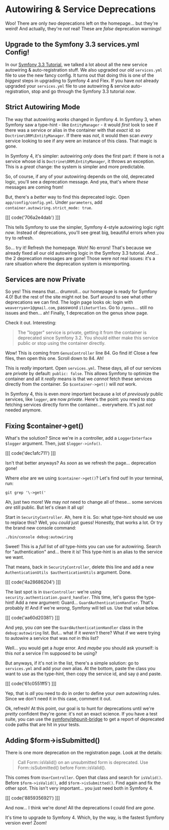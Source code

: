 # Autowiring & Service Deprecations

Woo! There are only *two* deprecations left on the homepage... but they're weird!
And actually, they're *not* real! These are *false* deprecation warnings!

## Upgrade to the Symfony 3.3 services.yml Config!

In our [Symfony 3.3 Tutorial](https://knpuniversity.com/screencast/symfony-3.3),
we talked a lot about all the new service autowiring & auto-registration stuff. We
also upgraded our *old* `services.yml` file to use the new fancy config. It turns
out that doing this is one of the *biggest* steps in upgrading to Symfony 4 and Flex.
If you have *not* already upgraded your `services.yml` file to use autowiring & service
auto-registration, stop and go through the Symfony 3.3 tutorial *now*.

## Strict Autowiring Mode

The way that autowiring *works* changed in Symfony 4. In Symfony 3, when Symfony
saw a type-hint - like `EntityManager` - it would *first* look to see if there was
a service or alias in the container with that *exact* id: so `Doctrine\ORM\EntityManager`.
If there was *not*, it would then scan *every* service looking to see if any were
an instance of this class. That magic is gone.

In Symfony 4, it's simpler: autowiring *only* does the first part: if there is not
a service whose id is `Doctrine\ORM\EntityManager`,  it throws an exception. This
is a *great* change: the system is simpler and more predictable.

So, of course, if any of your autowiring depends on the old, deprecated logic,
you'll see a deprecation message. And yea, that's where *these* messages are coming
from!

But, there's a *better* way to find this deprecated logic. Open `app/config/config.yml`.
Under `parameters`, add `container.autowiring.strict_mode: true`.

[[[ code('706a2e4dab') ]]]

This tells Symfony to use the simpler, Symfony 4-style autowiring logic right *now*.
Instead of deprecations, you'll see great big, beautiful errors when you try to refresh.

So... try it! Refresh the homepage. Woh! No errors! That's because we already fixed
all our old autowiring logic in the Symfony 3.3 tutorial. *And*... the 2 deprecation
messages are gone! Those were *not* real issues: it's a rare situation where the
deprecation system is misreporting.

## Services are now Private

So yes! This means that... drumroll... our homepage is ready for Symfony 4.0! But
the rest of the site might not be. Surf around to see what other deprecations we
can find. The login page looks ok: login with `weaverryan+1@gmail.com`, password
`iliketurtles`. Go to `/genus`... still no issues and then... ah! Finally, 1 deprecation
on the genus show page.

Check it out. Interesting:

> The "logger" service is private, getting it from the container is deprecated
> since Symfony 3.2. You should either make this service public or stop using
> the container directly.

Wow! This is coming from `GenusController` line 84. Go find it! Close a few files,
then open this one. Scroll down to 84. Ah! 

This is *really* important. Open `services.yml`. These days, all of our services
are *private* by default: `public: false`. This allows Symfony to optimize the
container and all it *really* means is that we *cannot* fetch these services directly
from the container. So `$container->get()` will *not* work.

In Symfony 4, this is even *more* important because a lot of *previously* public
services, like `logger`, are now *private*. Here's the point: you need to stop fetching
services directly form the container... everywhere. It's just *not* needed anymore.

## Fixing $container->get()

What's the solution? Since we're in a controller, add a `LoggerInterface $logger`
argument. Then, just `$logger->info()`.

[[[ code('dec1afc711') ]]]

Isn't that better anyways? As *soon* as we refresh the page... deprecation gone!

Where *else* are we using `$container->get()`? Let's find out! In your terminal,
run:

```terminal
git grep '\->get('
```

Ah, just two more! We may *not* need to change all of these... some services *are*
still public. But let's clean it all up!

Start in `SecurityController`. Ah, here it is. So: what type-hint should we use
to replace this? Well, you *could* just guess! Honestly, that works a lot. Or try
the brand new console command:

```terminal-silent
./bin/console debug:autowiring
```

Sweet! This is a *full* list of *all* type-hints you can use for autowiring. Search
for "authentication" and... there it is! This type-hint is an alias to the service
we want.

That means, back in `SecurityController`, delete this line and add a new
`AuthenticationUtils $authenticationUtils` argument. Done.

[[[ code('4a28686204') ]]]

The last spot is in `UserController`: we're using `security.authentication.guard_handler`.
This time, let's guess the type-hint! Add a new argument: Guard... `GuardAuthenticationHandler`.
That's probably it! And if we're *wrong*, Symfony will tell us. Use that value below.

[[[ code('aa60d20381') ]]]

And yep, you *can* see the `GuardAuthenticationHandler` class in the `debug:autowiring`
list. But... what if it *weren't* there? What if we were trying to autowire a service
that was *not* in this list?

Well... you would get a *huge* error. And *maybe* you should ask yourself: is this
*not* a service I'm supposed to be using?

But anyways, if it's not in the list, there's a simple solution: go to `services.yml`
and add your *own* alias. At the bottom, paste the class you want to use as the
type-hint, then copy the service id, and say `@` and paste.

[[[ code('61c0551ff5') ]]]

Yep, that is *all* you need to do in order to define your *own* autowiring rules.
Since we don't need it in this case, comment it out.

Ok, refresh! At this point, our goal is to hunt for deprecations until we're *pretty*
confident they're gone: it's not an exact science. If you have a test suite, you
can use the [symfony/phpunit-bridge](https://symfony.com/doc/current/components/phpunit_bridge.html)
to get a report of deprecated code paths that are hit in your tests.

## Adding $form->isSubmitted()

There is one more deprecation on the registration page. Look at the details:

> Call Form::isValid() on an unsubmitted form is deprecated. Use Form::isSubmitted()
> before Form::isValid().

This comes from `UserController`. Open that class and search for `isValid()`. Before
`$form->isValid()`, add `$form->isSubmitted()`. Find again and fix the other spot.
This isn't very important... you just need both in Symfony 4.

[[[ code('8859356921') ]]]

And now... I think we're done! All the deprecations I could find are *gone*.

It's time to upgrade to Symfony 4. Which, by the way, is the fastest Symfony version
ever! Zoom!
